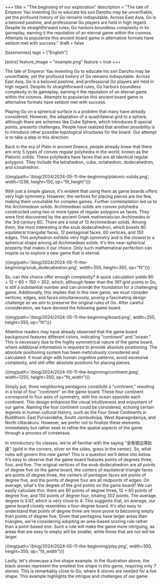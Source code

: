 +++
title = "The beginning of our exploration"
description = "The tale of Emperor Yao inventing Go to educate his son Danzhu may be unverifiable, yet the profound history of Go remains indisputable. Across East Asia, Go is a beloved pastime, and professional Go players are held in high regard. Despite its straightforward rules, Go harbors boundless complexity in its gameplay, earning it the reputation of an eternal game within the cosmos. Attempts to popularize this ancient board game in alternative formats have seldom met with success."
draft = false

[taxonomies]
tags = ["English"]

[extra]
feature_image = "example.png"
feature = true
+++

The tale of Emperor Yao inventing Go to educate his son Danzhu may be unverifiable, yet the profound history of Go remains indisputable. Across East Asia, Go is a beloved pastime, and professional Go players are held in high regard. Despite its straightforward rules, Go harbors boundless complexity in its gameplay, earning it the reputation of an eternal game within the cosmos. Attempts to popularize this ancient board game in alternative formats have seldom met with success.

Playing Go on a spherical surface is a problem that many have already considered. However, the adaptation of a quadrilateral grid to a sphere, although there are schemes like Cube Sphere, which introduces 8 special points, presents challenges. People have realized that another possibility is to introduce other possible topological structures for the board. Our attempt is to take a step in this direction.

Back in the era of Plato in ancient Greece, people already knew that there are only 5 types of convex regular polyhedra in the world, known as the Platonic solids. These polyhedra have faces that are all identical regular polygons. They include the tetrahedron, cube, octahedron, dodecahedron, and icosahedron.

{{img(path='/blog/2024/2024-05-11-the-beginning/platonic-solids.png', width=1238, height=150, op="fit_height")}}

With just a simple glance, it's evident that using them as game boards offers very high symmetry. However, the vertices for placing pieces are too few, making them unsuitable for complex games. Further contemplation led us to the Archimedean solids. Archimedean solids are convex polyhedra constructed using two or more types of regular polygons as faces. They were first discovered by the ancient Greek mathematician Archimedes in the 3rd century BC. There are a total of 13 Archimedean solids. Among them, the most interesting is the snub dodecahedron, which boasts 80 equilateral triangular faces, 12 pentagonal faces, 60 vertices, and 150 edges. This polyhedron exhibits very high symmetry and is the closest to a spherical shape among all Archimedean solids. It's this near-spherical property that makes it our choice. Only such mathematical perfection can inspire us to explore a new game that is eternal.

{{img(path='/blog/2024/2024-05-11-the-beginning/snub_dodecahedron.png', width=350, height=350, op="fit")}}

So, can this choice offer enough complexity? A quick calculation yields 80 + 12 + 60 + 150 = 302, which, although fewer than the 361 grid points in Go, is still a substantial number and can provide the foundation for a challenging game. Additionally, this implies that in this new game, we must consider vertices, edges, and faces simultaneously, posing a fascinating design challenge as we aim to preserve the original rules of Go. After careful consideration, we have devised the following game board.

{{img(path='/blog/2024/2024-05-11-the-beginning/board.png', width=350, height=350, op="fit")}}

Attentive readers may have already observed that the game board background features different colors, indicating "continent" and "ocean." This is necessary due to the highly symmetrical nature of the game board, where additional information is required to provide absolute positioning. The absolute positioning system has been meticulously considered and calculated. It must align with human cognitive patterns, avoid excessive complexity, and still offer absolute positions for placing pieces.

{{img(path='/blog/2024/2024-05-11-the-beginning/continent.jpeg', width=1250, height=350, op="fit_width")}}

Simply put, three neighboring pentagons constitute a "continent," resulting in a total of four "continent" on the game board. These four continent correspond to four axes of symmetry, with the ocean opposite each continent. This design enhances the visual intuitiveness and enjoyment of our game. Naming the four continent could be considered, echoing certain legends in human cultural history, such as the Four Great Continents in Buddhism: East Purvavideha, South Jambudvipa, West Aparagodaniya, and North Uttarakuru. However, we prefer not to finalize these elements immediately but rather seek to refine the spatial aspects of the game through a process of consensus.

In introductory Go classes, we're all familiar with the saying "金角银边草肚皮" (gold in the corners, silver on the sides, grass in the center). So, what rules will govern this new game? This is a question we'll delve into below. It's easy to observe that the game board features points of degrees three, four, and five. The original vertices of the snub dodecahedron are all points of degree five on the game board, the centers of equilateral triangle faces are points of degree three, the centers of pentagon faces are points of degree five, and the points of degree four are all midpoints of edges. On average, what's the degree of the grid points on the game board? We can easily calculate this: there are 80 points of degree three, 12 + 60 points of degree five, and 150 points of degree four, totaling 302 points. The average degree is 3.97, which is very close to 4. This suggests that, on average, our game board closely resembles a four-degree board. It's also easy to understand that points of degree three are more prone to becoming empty than points of degree five. Given that pentagons have larger areas than triangles, we're considering adopting an area-based scoring rule rather than a point-based one. Such a rule will make the game more intriguing, as areas that are easy to empty will be smaller, while those that are not will be larger.

{{img(path='/blog/2024/2024-05-11-the-beginning/play.png', width=350, height=350, op="fit_width")}}

Lastly, let's showcase a live shape example. In the illustration above, the black stones represent the smallest live shape in this game, requiring only 7 stones. This is remarkably close to Go, where 6 stones are needed for a live shape. This example highlights the intrigue and challenges of our game.